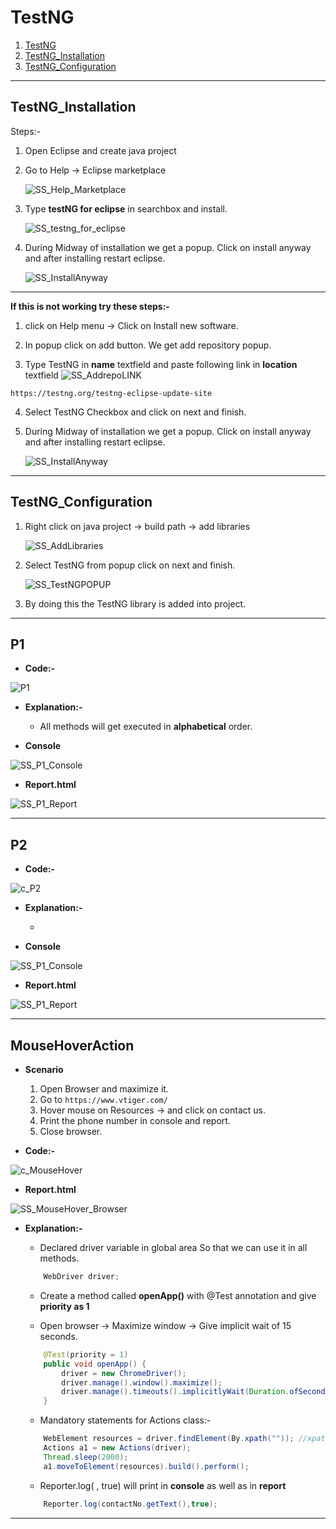 # TestNG


1.  [TestNG](#TestNG)
2.  [TestNG_Installation](#TestNG_Installation)
3.  [TestNG_Configuration](#TestNG_Configuration)

***********************

## TestNG_Installation
Steps:-
1. Open Eclipse and create java project
2. Go to Help -> Eclipse marketplace

    ![SS_Help_Marketplace](GitImages/SS_Help_Marketplace.jpg)

3. Type **testNG for eclipse** in searchbox and install.

    ![SS_testng_for_eclipse](GitImages/SS_testng_for_eclipse.jpg)

4. During Midway of installation we get a popup. Click on install anyway and after installing restart eclipse.

    ![SS_InstallAnyway](GitImages/SS_InstallAnyway.jpg)

-----------------
**If this is not working try these steps:-**

1. click on Help menu -> Click on Install new software.

2. In popup click on add button. We get add repository popup.

3. Type TestNG in **name** textfield and paste following link in **location** textfield
    ![SS_AddrepoLINK](GitImages/SS_AddrepoLINK.jpg)

```
https://testng.org/testng-eclipse-update-site
```


4. Select TestNG Checkbox and click on next and finish.

5. During Midway of installation we get a popup. Click on install anyway and after installing restart eclipse.

    ![SS_InstallAnyway](GitImages/SS_InstallAnyway.jpg)


******************************

## TestNG_Configuration

1. Right click on java project -> build path -> add libraries

    ![SS_AddLibraries](GitImages/SS_AddLibraries.jpg)

2. Select TestNG from popup click on next and finish.

    ![SS_TestNGPOPUP](GitImages/SS_TestNGPOPUP.jpg)

3. By doing this the TestNG library is added into project.


***********************
## P1

- **Code:-**

![P1](GitImages/c_P1.png)

- **Explanation:-**

    - All methods will get executed in **alphabetical** order.

- **Console**

![SS_P1_Console](GitImages/SS_P1_Console.jpg)

- **Report.html**

![SS_P1_Report](GitImages/SS_P1_Report.png)

*********************************


## P2

- **Code:-**

![c_P2](GitImages/c_P2.png)

- **Explanation:-**

    - 

- **Console**

![SS_P1_Console](GitImages/SS_P1_Console.jpg)

- **Report.html**

![SS_P1_Report](GitImages/SS_P1_Report.png)


*********************************


## MouseHoverAction

- **Scenario**

    1. Open Browser and maximize it.
    2. Go to `https://www.vtiger.com/`
    3. Hover mouse on Resources -> and click on contact us.
    3. Print the phone number in console and report.
    4. Close browser.

- **Code:-**

![c_MouseHover](GitImages/c_MouseHover.png)


- **Report.html**

![SS_MouseHover_Browser](GitImages/SS_MouseHover_Browser.jpg)

- **Explanation:-**

    - Declared driver variable in global area So that we can use it in all methods.

    ```java
        WebDriver driver;
    ```

    - Create a method called **openApp()** with @Test annotation and give **priority as 1**

    - Open browser -> Maximize window -> Give implicit wait of 15 seconds.

    ```java
        @Test(priority = 1)
        public void openApp() {
            driver = new ChromeDriver();
            driver.manage().window().maximize();
            driver.manage().timeouts().implicitlyWait(Duration.ofSeconds(15));
        }
    ```

    - Mandatory statements for Actions class:-
    ```java
        WebElement resources = driver.findElement(By.xpath("")); //xpath of hovering element 
        Actions a1 = new Actions(driver);
		Thread.sleep(2000);
		a1.moveToElement(resources).build().perform();
    ```

    - Reporter.log( , true) will print in **console** as well as in **report**
    ```java
        Reporter.log(contactNo.getText(),true);
    ```


*********************************************
